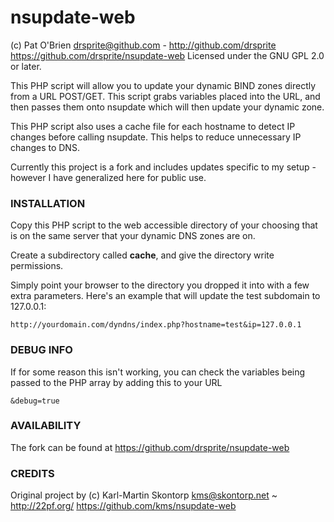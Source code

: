 nsupdate-web
=============

(c) Pat O'Brien <drsprite@github.com> - http://github.com/drsprite
https://github.com/drsprite/nsupdate-web
Licensed under the GNU GPL 2.0 or later.

This PHP script will allow you to update your dynamic BIND zones directly 
from a URL POST/GET. This script grabs variables placed into the URL, and 
then passes them onto nsupdate which will then update your dynamic zone. 

This PHP script also uses a cache file for each hostname to detect IP changes 
before calling nsupdate. This helps to reduce unnecessary IP changes to DNS. 

Currently this project is a fork and includes updates specific to my setup - 
however I have generalized here for public use. 


### INSTALLATION

Copy this PHP script to the web accessible directory of your choosing that is on 
the same server that your dynamic DNS zones are on. 

Create a subdirectory called <b>cache</b>, and give the directory write permissions. 

Simply point your browser to the directory you dropped it into with a few extra 
parameters. Here's an example that will update the test subdomain to 127.0.0.1: 

    http://yourdomain.com/dyndns/index.php?hostname=test&ip=127.0.0.1
	

### DEBUG INFO

If for some reason this isn't working, you can check the variables being passed to the 
PHP array by adding this to your URL

    &debug=true

### AVAILABILITY

The fork can be found at https://github.com/drsprite/nsupdate-web


### CREDITS 
Original project by (c) Karl-Martin Skontorp <kms@skontorp.net> ~ http://22pf.org/
https://github.com/kms/nsupdate-web